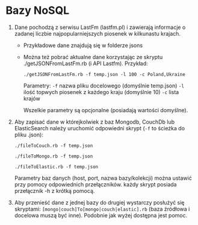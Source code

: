   Bazy NoSQL
===============

1. Dane pochodzą z serwisu LastFm (lastfm.pl) i zawierają informacje o zadanej liczbie najpopularniejszych piosenek w kilkunastu krajach.
   
   * Przykładowe dane znajdują się w folderze jsons

   * Można też pobrać aktualne dane korzystając ze skryptu ./getJSONFromLastFm.rb (i API Lastfm). Przykład:
      
      `./getJSONFromLastFm.rb -f temp.json -l 100 -c Poland,Ukraine`

      Parametry: 
                 `-f` nazwa pliku docelowego (domyślnie temp.json)
                 `-l` ilość topwych piosenek z każdego kraju (domyślnie 10)
                 `-c` lista krajów

      Wszelkie parametry są opcjonalne (posiadają wartości domyślne).

2. Aby zapisać dane w którejkolwiek z baz Mongodb, CouchDb lub ElasticSearch należy uruchomić odpowiedni skrypt (`-f` to ścieżka do pliku .json):

   `./fileToCouch.rb -f temp.json`

   `./fileToMongo.rb -f temp.json`

   `./fileToElastic.rb -f temp.json`

   Parametry baz danych (host, port, nazwa bazy/kolekcji) można ustawić przy pomocy odpowiednich przełączników. każdy skrypt posiada przełącznik -h z krótką pomocą.

3. Aby przenieść dane z jednej bazy do drugiej wystarczy posłużyć się skryptami: `[mongo|couch]To[mongo|couch|elastic].rb` (baza źródłowa i docelowa muszą być inne).
   Podobnie jak wyżej dostępna jest pomoc.
